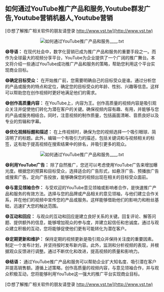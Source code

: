 ## **如何通过YouTube推广产品和服务,Youtube群发广告,Youtube营销机器人,Youtube营销**

[😍想了解推广相关软件的朋友请登录 http://www.vst.tw](http://www.vst.tw)

 <center><img src="https://vst.tw/MP4/tuiguang/png/8.png" alt="如何通过YouTube推广产品和服务____.txt"></center>

**😄导语：**
在现代社会中，数字化营销已成为推广产品和服务的重要手段之一。而作为全球最大的视频分享平台，YouTube为企业提供了一个广阔的推广舞台。本文将介绍一些通过YouTube成功推广产品和服务的策略，帮助您利用这个平台实现商业目标。

**😄确定目标受众：**
在开始推广前，您需要明确自己的目标受众是谁。通过分析您的产品或服务的特点和定位，确定您的目标受众的年龄、性别、兴趣等信息。这样可以帮助您在创作视频时更好地满足他们的需求。

**😄创作高质量内容：**
在YouTube上，内容为王。创作高质量的视频内容是吸引观众关注并促使他们转化为潜在客户的关键。确保视频内容有趣、有用，并能够与您的产品或服务相结合。同时，注意视频的制作质量，包括画面清晰、音质良好以及专业的剪辑和字幕。

**😄优化视频标题和描述：**
在上传视频时，确保为您的视频选择一个吸引眼球、简洁明了的标题。此外，编辑一个有吸引力的描述，包括关键词和与视频相关的标签，这有助于提高视频在搜索结果中的排名，并吸引更多的观众。

 <center><img src="https://vst.tw/MP4/tuiguang/png/4.png" alt="如何通过YouTube推广产品和服务____.txt"></center>

**😄利用YouTube广告：**
除了自然推广，您还可以考虑使用YouTube广告来增加曝光度。根据您的预算和目标受众，选择适合的广告形式，如悬浮广告、预播放广告或搜索广告。定向广告投放，能够确保您的视频出现在相关的目标受众面前。

**😄与意见领袖合作：**
与受欢迎的YouTube意见领袖或影响者合作，是快速推广产品和服务的有效方法。选择与您的品牌或产品相关的意见领袖，与他们建立合作关系，并在他们的视频中宣传您的产品或服务。这样能够借助他们的影响力和粉丝基础，迅速扩大您的触达范围。

**😄互动和回应：**
与观众的互动和回应是建立良好关系的关键。回复评论、解答问题、提供额外的信息，能够增加观众的参与度，并建立起信任和忠诚度。通过与观众建立积极的互动，您将能够促使他们更有可能转化为潜在客户。

**😄定期更新和维护：**
保持定期的视频更新是吸引观众并保持关注度的重要因素。制定一个发布计划，并坚持按时发布新内容。此外，监测和分析视频的表现，并根据观众反馈进行调整。通过不断优化和改进，提高视频的质量和影响力。

**😄结语：**
通过YouTube推广产品和服务可以帮助企业扩大知名度、吸引潜在客户并提高销售额。遵循上述策略，创作高质量的视频内容，与意见领袖合作，并与观众积极互动，您将能够利用YouTube这一强大的推广平台实现商业目标。

[😍想了解推广相关软件的朋友请登录 http://www.vst.tw](http://www.vst.tw)



